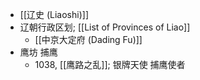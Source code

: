 - [[辽史 (Liaoshi)]]
- 辽朝行政区划; [[List of Provinces of Liao]]
    - [[中京大定府 (Dading Fu)]]
- 鹰坊 捕鹰
    - 1038, [[鹰路之乱]]; 银牌天使 捕鹰使者
